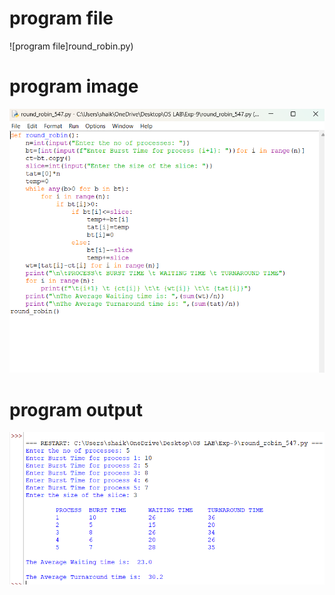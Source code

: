 # program file
![program file]round_robin.py)

# program image
![program image](round_robin_program.png)

# program output
![program output](round_robin_output.png)
